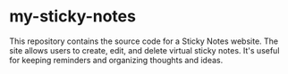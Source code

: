 # my-sticky-notes
This repository contains the source code for a Sticky Notes website. The site allows users to create, edit, and delete virtual sticky notes. It's useful for keeping reminders and organizing thoughts and ideas.
